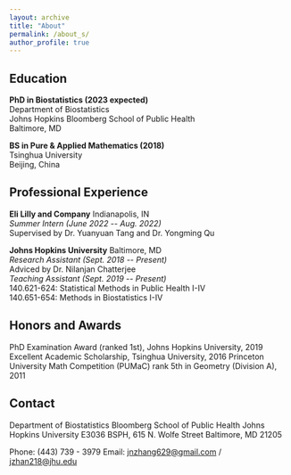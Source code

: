 ```yaml
---
layout: archive
title: "About"
permalink: /about_s/
author_profile: true
---
```


Education
------
**PhD in Biostatistics (2023 expected)**   
Department of Biostatistics    
Johns Hopkins Bloomberg School of Public Health   
Baltimore, MD

**BS in Pure & Applied Mathematics (2018)**   
Tsinghua University   
Beijing, China

Professional Experience
------
**Eli Lilly and Company** Indianapolis, IN    
*Summer Intern (June 2022 -- Aug. 2022)*    
    Supervised by Dr. Yuanyuan Tang and Dr. Yongming Qu    

**Johns Hopkins University** Baltimore, MD    
*Research Assistant (Sept. 2018 -- Present)*    
    Adviced by Dr. Nilanjan Chatterjee    
*Teaching Assistant (Sept. 2019 -- Present)*    
    140.621-624: Statistical Methods in Public Health I-IV     
    140.651-654: Methods in Biostatistics I-IV    


Honors and Awards
------
PhD Examination Award (ranked 1st), Johns Hopkins University, 2019
Excellent Academic Scholarship, Tsinghua University, 2016
Princeton University Math Competition (PUMaC) rank  5th in Geometry (Division A), 2011

Contact
------
Department of Biostatistics
Bloomberg School of Public Health
Johns Hopkins University
E3036 BSPH, 615 N. Wolfe Street
Baltimore, MD 21205

Phone: (443) 739 - 3979
Email: <jnzhang629@gmail.com> / <jzhan218@jhu.edu>

